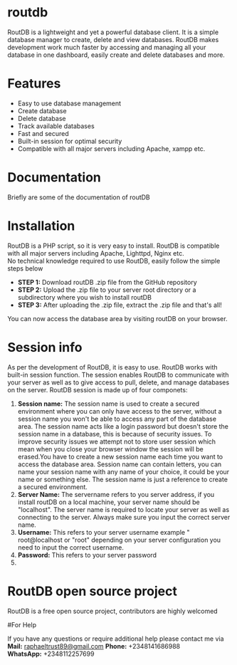 # routdb
RoutDB is a lightweight and yet a powerful database client. It is a simple database manager to create, delete and view databases.
RoutDB makes development work much faster by accessing and managing all your database in one dashboard, easily create and delete databases and more.

# Features
<ul><li>Easy to use database management </li>
<li>Create database</li>
<li>Delete database</li>
<li>Track available databases </li>
<li>Fast and secured </li>
<li>Built-in session for optimal security </li>
<li>Compatible with all major servers including Apache, xampp etc.</li></ul>

# Documentation

Briefly are some of the documentation of routDB

# Installation 

RoutDB is a PHP script, so it is very easy to install. RoutDB is compatible with all major servers including Apache, Lighttpd, Nginx etc.<br>
No technical knowledge required to use RoutDB, easily follow the simple steps below<br>
<ul><li><strong>STEP 1:</strong> Download routDB .zip file from the GitHub repository</li>
<li><strong>STEP 2:</strong> Upload the .zip file to your server root directory or a subdirectory where you wish to install routDB</li>
<li><strong>STEP 3:</strong> After uploading the .zip file, extract the .zip file and that's all!</li></ul>
You can now access the database area by visiting routDB on your browser.

# Session info

As per the development of RoutDB, it is easy to use. RoutDB works with built-in session function. The session enables RoutDB to communicate with your server as well as to give access to pull, delete, and manage databases on the server.
RoutDB session is made up of four componets:
<ol><li><strong>Session name:</strong> The session name is used to create a secured environment where you can only have access to the server, without a session name you won't be able to access any part of the database area. The session name acts like a login password but doesn't store the session name in a database, this is because of security issues. To improve security issues we attempt not to store user session which mean when you close your browser window the session will be erased.You have to create a new session name each time you want to access the database area. 
Session name can contain letters, you can name your session name with any name of your choice, it could be your name or something else. The session name is just a reference to create a secured environment.</li>
<li><strong>Server Name:</strong> The servername refers to you server address, if you install routDB on a local machine, your server name should be "localhost". The server name is required to locate your server as well as connecting to the server. Always make sure you input the correct server name.</li>
<li><strong>Username:</strong> This refers to your server username example " root@localhost or "root" depending on your server configuration you need to input the correct username.</li>
<li><strong>Password:</strong> This refers to your server password<li></ol>

# RoutDB open source project

RoutDB is a free open source project, contributors are highly welcomed

#For Help

If you have any questions or require additional help please contact me via <br>
<strong>Mail:</strong> raphaeltrust89@gmail.com
<strong>Phone:</strong> +2348141686988<br>
<strong>WhatsApp:</strong> +2348112257699


